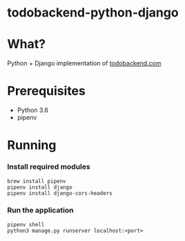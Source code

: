 # todobackend-python-django

# What?
Python + Django implementation of [todobackend.com](https://www.todobackend.com/)

# Prerequisites

- Python 3.6
- pipenv

# Running

### Install required modules

`brew install pipenv`<br/>
`pipenv install django`<br/>
`pipenv install django-cors-headers`<br/>


### Run the application
`pipenv shell` <br/>
`python3 manage.py runserver localhost:<port>`
